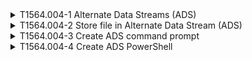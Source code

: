 <details>
<summary>T1564.004-1 Alternate Data Streams (ADS)
</summary>
<pre>$ NA </pre>
</details>
<details>
<summary>T1564.004-2 Store file in Alternate Data Stream (ADS)
</summary>
<pre>$ NA </pre>
</details>
<details>
<summary>T1564.004-3 Create ADS command prompt
</summary>
<pre>$ NA </pre>
</details>
<details>
<summary>T1564.004-4 Create ADS PowerShell
</summary>
<pre>$ NA </pre>
</details>

